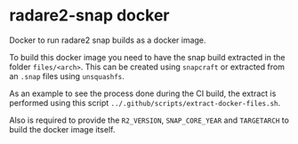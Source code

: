 # radare2-snap docker
Docker to run radare2 snap builds as a docker image.

To build this docker image you need to have the snap build extracted in the folder `files/<arch>`.
This can be created using `snapcraft` or extracted from an `.snap` files using `unsquashfs`.

As an example to see the process done during the CI build, the extract is performed using this script `../.github/scripts/extract-docker-files.sh`.

Also is required to provide the `R2_VERSION`, `SNAP_CORE_YEAR` and `TARGETARCH` to build the docker image itself.
